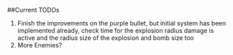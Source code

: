 ##Current TODOs

1. Finish the improvements on the purple bullet, but initial system has been implemented already, check time for the explosion radius damage is active and the radius size of the explosion and bomb size too
2. More Enemies?